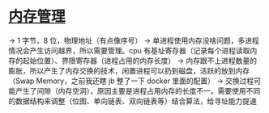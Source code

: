 # [内存管理](https://www.zhihu.com/zvideo/1382339366539329536)

-> 1 字节，8 位，物理地址（有点像序号）
-> 单进程使用内存没啥问题，多进程情况会产生访问越界，所以需要管理。cpu 有基址寄存器（记录每个进程读取内存的起始位置）、界限寄存器（进程占用的内存长度）
-> 内存跟不上进程数量的膨胀，所以产生了内存交换的技术，闲置进程可以扔到磁盘，活跃的放到内存（Swap Memory，之前我还瞎 jb 整了一下 docker 里面的配置）
-> 交换过程可能产生了间隙（内存空洞），原因主要是进程占用内存的长度不一。需要使用不同的数据结构来调整（位图、单向链表、双向链表等）结合算法，给寻址能力提速
